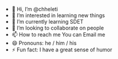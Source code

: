 - 👋 Hi, I’m @chheleti
- 👀 I’m interested in learning new things
- 🌱 I’m currently learning SDET
- 💞️ I’m looking to collaborate on people
- 📫 How to reach me You can Email me
- 😄 Pronouns: he / him / his
- ⚡ Fun fact: I have a great sense of humor

<!---
chheleti/chheleti is a ✨ special ✨ repository because its `README.md` (this file) appears on your GitHub profile.
You can click the Preview link to take a look at your changes.
--->
